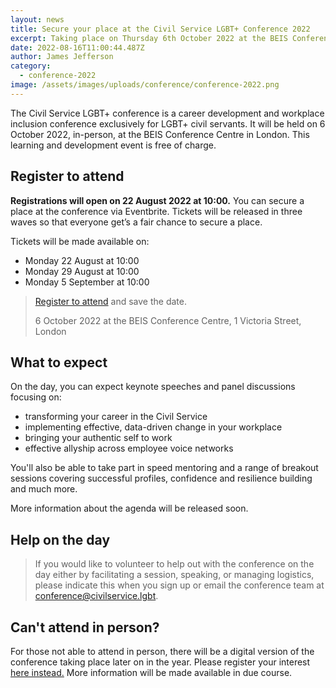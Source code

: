 ```yaml
---
layout: news
title: Secure your place at the Civil Service LGBT+ Conference 2022
excerpt: Taking place on Thursday 6th October 2022 at the BEIS Conference Centre.
date: 2022-08-16T11:00:44.487Z
author: James Jefferson
category:
  - conference-2022
image: /assets/images/uploads/conference/conference-2022.png
---
```

The Civil Service LGBT+ conference is a career development and workplace inclusion conference exclusively for LGBT+ civil servants. It will be held on 6 October 2022, in-person, at the BEIS Conference Centre in London. This learning and development event is free of charge.

## Register to attend

**Registrations will open on 22 August 2022 at 10:00.** You can secure a place at the conference via Eventbrite. Tickets will be released in three waves so that everyone get’s a fair chance to secure a place.

Tickets will be made available on:

- Monday 22 August at 10:00
- Monday 29 August at 10:00
- Monday 5 September at 10:00

> [Register to attend](https://www.civilservice.lgbt/event/2022-10-06-civil-service-lgbt-conference/) and save the date.
>
> 6 October 2022 at the BEIS Conference Centre, 1 Victoria Street, London

## What to expect

On the day, you can expect keynote speeches and panel discussions focusing on:

* transforming your career in the Civil Service
* implementing effective, data-driven change in your workplace
* bringing your authentic self to work
* effective allyship across employee voice networks

You'll also be able to take part in speed mentoring and a range of breakout sessions covering successful profiles, confidence and resilience building and much more.

More information about the agenda will be released soon.

## Help on the day

> If you would like to volunteer to help out with the conference on the day either by facilitating a session, speaking, or managing logistics, please indicate this when you sign up or email the conference team at <conference@civilservice.lgbt>. 

## Can't attend in person?

For those not able to attend in person, there will be a digital version of the conference taking place later on in the year. Please register your interest [here instead.](https://forms.gle/XvcLmwHXBwwfZ8Rd9) More information will be made available in due course.